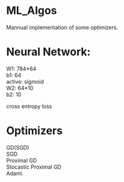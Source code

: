 # ML_Algos
Mannual implementation of some optimizers.

# Neural Network:
W1: 784\*64\
b1: 64\
active: sigmoid\
W2: 64\*10\
b2: 10

cross entropy loss

# Optimizers

GD(SGD)\
SGD\
Proximal GD\
Stocastic Proximal GD\
Adam\
